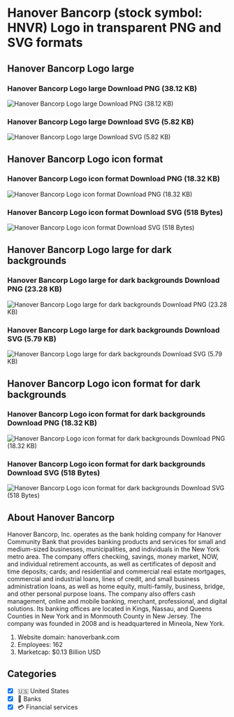 # Hanover Bancorp (stock symbol: HNVR) Logo in transparent PNG and SVG formats

## Hanover Bancorp Logo large

### Hanover Bancorp Logo large Download PNG (38.12 KB)

![Hanover Bancorp Logo large Download PNG (38.12 KB)](/img/orig/HNVR_BIG-af281a3c.png)

### Hanover Bancorp Logo large Download SVG (5.82 KB)

![Hanover Bancorp Logo large Download SVG (5.82 KB)](/img/orig/HNVR_BIG-caff656c.svg)

## Hanover Bancorp Logo icon format

### Hanover Bancorp Logo icon format Download PNG (18.32 KB)

![Hanover Bancorp Logo icon format Download PNG (18.32 KB)](/img/orig/HNVR-bce34f97.png)

### Hanover Bancorp Logo icon format Download SVG (518 Bytes)

![Hanover Bancorp Logo icon format Download SVG (518 Bytes)](/img/orig/HNVR-14d502a1.svg)

## Hanover Bancorp Logo large for dark backgrounds

### Hanover Bancorp Logo large for dark backgrounds Download PNG (23.28 KB)

![Hanover Bancorp Logo large for dark backgrounds Download PNG (23.28 KB)](/img/orig/HNVR_BIG.D-5c503e94.png)

### Hanover Bancorp Logo large for dark backgrounds Download SVG (5.79 KB)

![Hanover Bancorp Logo large for dark backgrounds Download SVG (5.79 KB)](/img/orig/HNVR_BIG.D-1c055b01.svg)

## Hanover Bancorp Logo icon format for dark backgrounds

### Hanover Bancorp Logo icon format for dark backgrounds Download PNG (18.32 KB)

![Hanover Bancorp Logo icon format for dark backgrounds Download PNG (18.32 KB)](/img/orig/HNVR.D-4808cf30.png)

### Hanover Bancorp Logo icon format for dark backgrounds Download SVG (518 Bytes)

![Hanover Bancorp Logo icon format for dark backgrounds Download SVG (518 Bytes)](/img/orig/HNVR.D-b13f3651.svg)

## About Hanover Bancorp

Hanover Bancorp, Inc. operates as the bank holding company for Hanover Community Bank that provides banking products and services for small and medium-sized businesses, municipalities, and individuals in the New York metro area. The company offers checking, savings, money market, NOW, and individual retirement accounts, as well as certificates of deposit and time deposits; cards; and residential and commercial real estate mortgages, commercial and industrial loans, lines of credit, and small business administration loans, as well as home equity, multi-family, business, bridge, and other personal purpose loans. The company also offers cash management, online and mobile banking, merchant, professional, and digital solutions. Its banking offices are located in Kings, Nassau, and Queens Counties in New York and in Monmouth County in New Jersey. The company was founded in 2008 and is headquartered in Mineola, New York.

1. Website domain: hanoverbank.com
2. Employees: 162
3. Marketcap: $0.13 Billion USD


## Categories
- [x] 🇺🇸 United States
- [x] 🏦 Banks
- [x] 💳 Financial services
